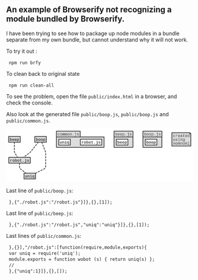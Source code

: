 ## An example of Browserify not recognizing a module bundled by Browserify.

I have been trying to see how to package up node modules in a bundle separate from my own bundle, but cannot understand why it will not work.

To try it out :

     npm run brfy
     
To clean back to original state

     npm run clean-all

To see the problem, open the file  `public/index.html`  in a browser, and check the console.

Also look at the generated file `public/boop.js`, `public/boop.js` and  `public/common.js`.

![File Structure](https://raw.githubusercontent.com/FleetingClouds/brfy-issue-example/master/uml.png)

Last line of `public/boop.js`:

     },{"./robot.js":"/robot.js"}]},{},[1]);

Last line of `public/beep.js`:

     },{"./robot.js":"/robot.js","uniq":"uniq"}]},{},[1]);

Last lines of `public/common.js`:

     },{}],"/robot.js":[function(require,module,exports){
     var uniq = require('uniq');
     module.exports = function wobot (s) { return uniq(s) };
     //
     },{"uniq":1}]},{},[]);
     

